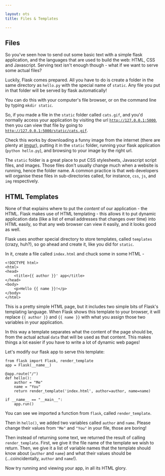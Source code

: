 ```yaml
---

layout: ots
title: Files & Templates

---
```


## Files

So you've seen how to send out some basic text with a simple flask application, and the languages that are used to build the web: HTML, CSS and Javascript. Serving text isn't enough though - what if we want to serve some actual files?

Luckily, Flask comes prepared. All you have to do is create a folder in the same directory as `hello.py` with the special name of `static`. Any file you put in that folder will be served by flask automatically!

You can do this with your computer's file browser, or on the command line by typing `mkdir static`.

So, if you made a file in the `static` folder called `cats.gif`, and you'd normally access your application by visiting the url [`http://127.0.0.1:5000`](http://127.0.0.1:5000), then you can view that file by going to [`http://127.0.0.1:5000/static/cats.gif`](http://127.0.0.1:5000/static/cats.gif).

Check this works by downloading a funny image from the internet (there are plenty at [imgur](http://imgur.com)), putting it in the `static` folder, running your flask application (`python hello.py`), and browsing to your image by the right url.

The `static` folder is a great place to put CSS stylesheets, Javascript script files, and images. Those files don't usually change much when a website is running, hence the folder name. A common practice is that web developers will organise these files in sub-directories called, for instance, `css`, `js`, and `img` respectively. 

## HTML Templates

None of that explains where to put the *content* of our application - the HTML. Flask makes use of HTML templating - this allows it to put dynamic application data (like a list of email addresses that changes over time) into HTML easily, so that any web browser can view it easily, and it looks good as well.

Flask uses another special directory to store templates, called `templates` (crazy, huh?), so go ahead and create it, like you did for `static`.

In it, create a file called `index.html` and chuck some in some HTML -

    <!DOCTYPE html>
    <html>
    <head>
        <title>{{ author }}' app</title>
    </head>
    <body>
        <p>Hello {{ name }}!</p>
    </body>
    </html>


This is a pretty simple HTML page, but it includes two simple bits of Flask's templating language. When Flask shows this template to your browser, it will replace `{{ author }}` and `{{ name }}` with what you assign those two variables in your application.

In this way a template separates what the content of the page should be, from the actual actual `data` that will be used as that content. This makes things a lot easier if you have to write a lot of dynamic web pages!

Let's modify our flask app to serve this template:

    from flask import Flask, render_template
    app = Flask(__name__)

    @app.route("/")
    def hello():
        author = "Me"
        name = "You"
        return render_template('index.html', author=author, name=name)

    if __name__ == "__main__":
        app.run()

You can see we imported a function from `flask`, called `render_template`.

Then in `hello()`, we added two variables called `author` and `name`. Please change their values from `"Me"` and `"You"` in your file, those are boring!

Then instead of returning some text, we returned the result of calling `render_template`. First, we give it the file name of the template we wish to return. Then, we give it a list of variable names that the template should know about (`author` and `name`) and what their values should be (...coincidentally, `author` and `name`!).

Now try running and viewing your app, in all its HTML glory.
